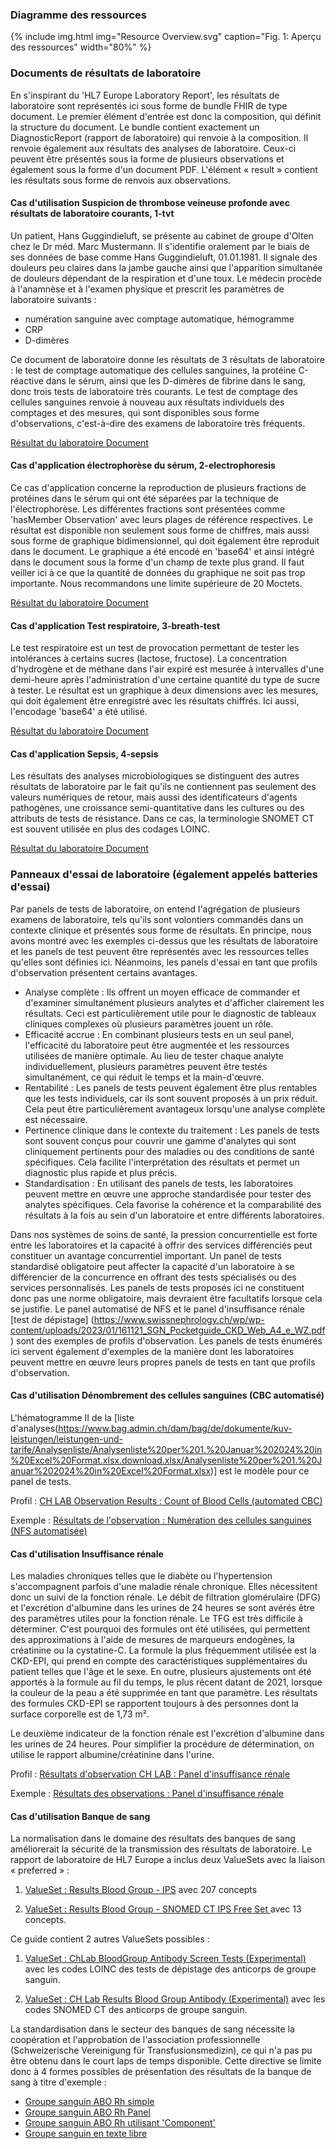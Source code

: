 <!-- markdownlint-disable MD001 MD041 -->

### Diagramme des ressources

{% include img.html img="Resource Overview.svg" caption="Fig. 1: Aperçu des ressources" width="80%" %}

### Documents de résultats de laboratoire

En s'inspirant du 'HL7 Europe Laboratory Report', les résultats de laboratoire sont représentés ici sous forme de bundle FHIR de type document. Le premier élément d'entrée est donc la composition, qui définit la structure du document.
Le bundle contient exactement un DiagnosticReport (rapport de laboratoire) qui renvoie à la composition. Il renvoie également aux résultats des analyses de laboratoire. Ceux-ci peuvent être présentés sous la forme de plusieurs observations et également sous la forme d'un document PDF. L'élément « result » contient les résultats sous forme de renvois aux observations. 

#### Cas d'utilisation Suspicion de thrombose veineuse profonde avec résultats de laboratoire courants, 1-tvt

Un patient, Hans Guggindieluft, se présente au cabinet de groupe d'Olten chez le Dr méd. Marc Mustermann. Il s'identifie oralement par le biais de ses données de base comme Hans Guggindieluft, 01.01.1981. Il signale des douleurs peu claires dans la jambe gauche ainsi que l'apparition simultanée de douleurs dépendant de la respiration et d'une toux. Le médecin procède à l'anamnèse et à l'examen physique et prescrit les paramètres de laboratoire suivants :

* numération sanguine avec comptage automatique, hémogramme
* CRP
* D-dimères
 
Ce document de laboratoire donne les résultats de 3 résultats de laboratoire : le test de comptage automatique des cellules sanguines, la protéine C-réactive dans le sérum, ainsi que les D-dimères de fibrine dans le sang, donc trois tests de laboratoire très courants. Le test de comptage des cellules sanguines renvoie à nouveau aux résultats individuels des comptages et des mesures, qui sont disponibles sous forme d'observations, c'est-à-dire des examens de laboratoire très fréquents.

[Résultat du laboratoire Document](Bundle-LabResultReport-1-tvt.html)

#### Cas d'application électrophorèse du sérum, 2-electrophoresis

Ce cas d'application concerne la reproduction de plusieurs fractions de protéines dans le sérum qui ont été séparées par la technique de l'électrophorèse. Les différentes fractions sont présentées comme 'hasMember Observation' avec leurs plages de référence respectives. Le résultat est disponible non seulement sous forme de chiffres, mais aussi sous forme de graphique bidimensionnel, qui doit également être reproduit dans le document. Le graphique a été encodé en 'base64' et ainsi intégré dans le document sous la forme d'un champ de texte plus grand. Il faut veiller ici à ce que la quantité de données du graphique ne soit pas trop importante. Nous recommandons une limite supérieure de 20 Moctets. 

[Résultat du laboratoire Document](Bundle-LabResultReport-2-electrophoresis.html)

#### Cas d'application Test respiratoire, 3-breath-test

Le test respiratoire est un test de provocation permettant de tester les intolérances à certains sucres (lactose, fructose). La concentration d'hydrogène et de méthane dans l'air expiré est mesurée à intervalles d'une demi-heure après l'administration d'une certaine quantité du type de sucre à tester. Le résultat est un graphique à deux dimensions avec les mesures, qui doit également être enregistré avec les résultats chiffrés. Ici aussi, l'encodage 'base64' a été utilisé.

[Résultat du laboratoire Document](Bundle-LabResultReport-3-breath-test.html)

#### Cas d'application Sepsis, 4-sepsis

Les résultats des analyses microbiologiques se distinguent des autres résultats de laboratoire par le fait qu'ils ne contiennent pas seulement des valeurs numériques de retour, mais aussi des identificateurs d'agents pathogènes, une croissance semi-quantitative dans les cultures ou des attributs de tests de résistance. Dans ce cas, la terminologie SNOMET CT est souvent utilisée en plus des codages LOINC.

[Résultat du laboratoire Document](Bundle-LabResultReport-4-sepsis.html)

### Panneaux d'essai de laboratoire (également appelés batteries d'essai)

Par panels de tests de laboratoire, on entend l'agrégation de plusieurs examens de laboratoire, tels qu'ils sont volontiers commandés dans un contexte clinique et présentés sous forme de résultats. En principe, nous avons montré avec les exemples ci-dessus que les résultats de laboratoire et les panels de test peuvent être représentés avec les ressources telles qu'elles sont définies ici. Néanmoins, les panels d'essai en tant que profils d'observation présentent certains avantages.

* Analyse complète : Ils offrent un moyen efficace de commander et d'examiner simultanément plusieurs analytes et d'afficher clairement les résultats. Ceci est particulièrement utile pour le diagnostic de tableaux cliniques complexes où plusieurs paramètres jouent un rôle.
* Efficacité accrue : En combinant plusieurs tests en un seul panel, l'efficacité du laboratoire peut être augmentée et les ressources utilisées de manière optimale. Au lieu de tester chaque analyte individuellement, plusieurs paramètres peuvent être testés simultanément, ce qui réduit le temps et la main-d'œuvre.
* Rentabilité : Les panels de tests peuvent également être plus rentables que les tests individuels, car ils sont souvent proposés à un prix réduit. Cela peut être particulièrement avantageux lorsqu'une analyse complète est nécessaire.
* Pertinence clinique dans le contexte du traitement : Les panels de tests sont souvent conçus pour couvrir une gamme d'analytes qui sont cliniquement pertinents pour des maladies ou des conditions de santé spécifiques. Cela facilite l'interprétation des résultats et permet un diagnostic plus rapide et plus précis.
* Standardisation : En utilisant des panels de tests, les laboratoires peuvent mettre en œuvre une approche standardisée pour tester des analytes spécifiques. Cela favorise la cohérence et la comparabilité des résultats à la fois au sein d'un laboratoire et entre différents laboratoires.

Dans nos systèmes de soins de santé, la pression concurrentielle est forte entre les laboratoires et la capacité à offrir des services différenciés peut constituer un avantage concurrentiel important. Un panel de tests standardisé obligatoire peut affecter la capacité d'un laboratoire à se différencier de la concurrence en offrant des tests spécialisés ou des services personnalisés. Les panels de tests proposés ici ne constituent donc pas une norme obligatoire, mais devraient être facultatifs lorsque cela se justifie. Le panel automatisé de NFS et le panel d'insuffisance rénale [test de dépistage] (https://www.swissnephrology.ch/wp/wp-content/uploads/2023/01/161121_SGN_Pocketguide_CKD_Web_A4_e_WZ.pdf) sont des exemples de profils d'observation.
Les panels de tests énumérés ici servent également d'exemples de la manière dont les laboratoires peuvent mettre en œuvre leurs propres panels de tests en tant que profils d'observation.

#### Cas d'utilisation Dénombrement des cellules sanguines (CBC automatisé)

L'hématogramme II de la [liste d'analyses(https://www.bag.admin.ch/dam/bag/de/dokumente/kuv-leistungen/leistungen-und-tarife/Analysenliste/Analysenliste%20per%201.%20Januar%202024%20in%20Excel%20Format.xlsx.download.xlsx/Analysenliste%20per%201.%20Januar%202024%20in%20Excel%20Format.xlsx)] est le modèle pour ce panel de tests. 

Profil : [CH LAB Observation Results : Count of Blood Cells (automated CBC)](StructureDefinition-ch-lab-observation-cbc-panel.html)

Exemple : [Résultats de l'observation : Numération des cellules sanguines (NFS automatisée)](Observation-ExampleObservationCBCPanel.html)

#### Cas d'utilisation Insuffisance rénale

Les maladies chroniques telles que le diabète ou l'hypertension s'accompagnent parfois d'une maladie rénale chronique. Elles nécessitent donc un suivi de la fonction rénale. Le débit de filtration glomérulaire (DFG) et l'excrétion d'albumine dans les urines de 24 heures se sont avérés être des paramètres utiles pour la fonction rénale. Le TFG est très difficile à déterminer. C'est pourquoi des formules ont été utilisées, qui permettent des approximations à l'aide de mesures de marqueurs endogènes, la créatinine ou la cystatine-C. La formule la plus fréquemment utilisée est la CKD-EPI, qui prend en compte des caractéristiques supplémentaires du patient telles que l'âge et le sexe. En outre, plusieurs ajustements ont été apportés à la formule au fil du temps, le plus récent datant de 2021, lorsque la couleur de la peau a été supprimée en tant que paramètre. Les résultats des formules CKD-EPI se rapportent toujours à des personnes dont la surface corporelle est de 1,73 m².

Le deuxième indicateur de la fonction rénale est l'excrétion d'albumine dans les urines de 24 heures. Pour simplifier la procédure de détermination, on utilise le rapport albumine/créatinine dans l'urine.

Profil : [Résultats d'observation CH LAB : Panel d'insuffisance rénale](StructureDefinition-ch-lab-observation-renal-insufficiency-panel.html)

Exemple : [Résultats des observations : Panel d'insuffisance rénale](Observation-ObservationRenalInsufficiencyPanel.html)

#### Cas d'utilisation Banque de sang

La normalisation dans le domaine des résultats des banques de sang améliorerait la sécurité de la transmission des résultats de laboratoire. Le rapport de laboratoire de HL7 Europe a inclus deux ValueSets avec la liaison « preferred » :

1. [ValueSet : Results Blood Group - IPS](http://hl7.org/fhir/uv/ips/ValueSet/results-blood-group-uv-ips) avec 207 concepts

2. [ValueSet : Results Blood Group - SNOMED CT IPS Free Set ](http://hl7.org/fhir/uv/ips/ValueSet/results-blood-group-snomed-ct-ips-free-set) avec 13 concepts.

Ce guide contient 2 autres ValueSets possibles :

1. [ValueSet : ChLab BloodGroup Antibody Screen Tests (Experimental)](ValueSet-ch-lab-bloodgroup-antibody-screen.html) avec les codes LOINC des tests de dépistage des anticorps de groupe sanguin.

2. [ValueSet : CH Lab Results Blood Group Antibody (Experimental)](ValueSet-ch-lab-bloodgroup-antibody-vs.html) avec les codes SNOMED CT des anticorps de groupe sanguin.

La standardisation dans le secteur des banques de sang nécessite la coopération et l'approbation de l'association professionnelle (Schweizerische Vereinigung für Transfusionsmedizin), ce qui n'a pas pu être obtenu dans le court laps de temps disponible. Cette directive se limite donc à 4 formes possibles de présentation des résultats de la banque de sang à titre d'exemple : 

* [Groupe sanguin ABO Rh simple](Observation-BloodGroupSimple.html)
* [Groupe sanguin ABO Rh Panel](Observation-BloodGroupPanel.html)
* [Groupe sanguin ABO Rh utilisant 'Component'](Observation-BloodGroupComponent.html)
* [Groupe sanguin en texte libre](Observation-BloodGroupFreeText.html)